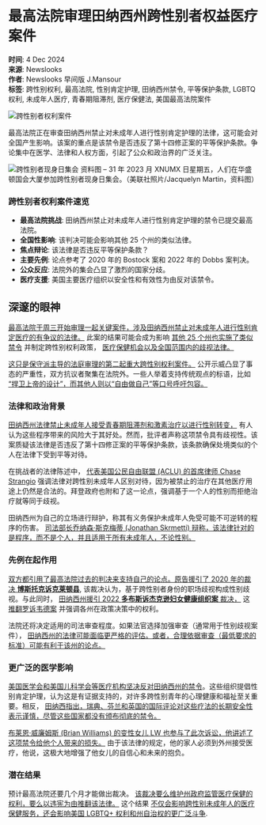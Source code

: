 # 最高法院审理田纳西州跨性别者权益医疗案件

**时间**: 4 Dec 2024  
**来源**: Newslooks  
**作者**: Newslooks 早间版 J.Mansour  
**标签**: 跨性别权利, 最高法院, 性别肯定护理, 田纳西州禁令, 平等保护条款, LGBTQ 权利, 未成年人医疗, 青春期阻滞剂, 医疗保健法, 美国最高法院案件

![跨性别者权利案件](https://www.newslooks.com/wp-content/uploads/2024/12/AP24338727155717-1024x683.jpg)

最高法院正在审查田纳西州禁止对未成年人进行性别肯定护理的法律，这可能会对全国产生影响。该案的重点是该禁令是否违反了第十四修正案的平等保护条款。争论集中在医学、法律和人权方面，引起了公众和政治界的广泛关注。

![跨性别者现身日集会](https://www.newslooks.com/wp-content/uploads/2024/12/AP24331592016346-1024x683.jpg)
资料图 – 31 年 2023 月 XNUMX 日星期五，人们在华盛顿国会大厦参加跨性别者现身日集会。（美联社照片/Jacquelyn Martin，资料图）

### 跨性别者权利案件速览

- **最高法院挑战**: 田纳西州禁止对未成年人进行性别肯定护理的禁令已提交最高法院。
- **全国性影响**: 该判决可能会影响其他 25 个州的类似法律。
- **焦点辩论**: 该法律是否违反平等保护条款？
- **主要先例**: 论点参考了 2020 年的 Bostock 案和 2022 年的 Dobbs 案判决。
- **公众反应**: 法院外的集会凸显了激烈的国家分歧。
- **医疗支援**: 美国主要医疗组织以安全性和有效性为由反对该禁令。

## 深邃的眼神

[最高法院于周三开始审理一起关键案件，涉及田纳西州禁止对未成年人进行性别肯定医疗的有争议的法律。](https://www.newslooks.com/zh-CN/minnesota-supreme-court-weighs-transgender-powerlifting-case/) 此案的结果可能会成为影响 [其他 25 个州也实施了类似禁令](https://www.newslooks.com/zh-CN/minnesota-supreme-court-weighs-transgender-powerlifting-case/) 并制定跨性别权利政策， [医疗保健机会以及全国范围内的歧视法律。](https://www.newslooks.com/zh-CN/minnesota-supreme-court-weighs-transgender-powerlifting-case/)

[这只是保守派主导的法庭审理的第二起重大跨性别权利案件。](https://www.newslooks.com/zh-CN/minnesota-supreme-court-weighs-transgender-powerlifting-case/) 公开示威凸显了事态的严重性，双方抗议者聚集在法院外。一些人举着支持传统观点的标语，比如 [“捍卫上帝的设计”，而其他人则以“自由做自己”等口号呼吁包容。](https://www.newslooks.com/zh-CN/minnesota-supreme-court-weighs-transgender-powerlifting-case/)

### 法律和政治背景

[田纳西州法律禁止未成年人接受青春期阻滞剂和激素治疗以进行性别转变，](https://www.newslooks.com/zh-CN/minnesota-supreme-court-weighs-transgender-powerlifting-case/) 有人认为这些程序带来的风险大于其好处。然而，批评者声称这项禁令具有歧视性。该案质疑该法律是否违反了第十四修正案的平等保护条款，该条款确保处境类似的个人在法律下受到平等对待。

在挑战者的法律陈述中， [代表美国公民自由联盟 (ACLU) 的首席律师 Chase Strangio](https://www.newslooks.com/zh-CN/minnesota-supreme-court-weighs-transgender-powerlifting-case/) 强调法律对跨性别未成年人区别对待，因为被禁止的治疗在其他医疗用途上仍然是合法的。拜登政府也附和了这一论点，强调基于一个人的性别而拒绝治疗就等同于歧视。

田纳西州为自己的立场进行辩护，称其有义务保护未成年人免受可能不可逆转的程序的伤害。 [司法部长乔纳森·斯克梅蒂 (Jonathan Skrmetti) 辩称，该法律针对的是程序，而不是个人，并且适用于所有未成年人，不论性别。](https://www.newslooks.com/zh-CN/minnesota-supreme-court-weighs-transgender-powerlifting-case/)

### 先例在起作用

[双方都引用了最高法院过去的判决来支持自己的论点。原告援引了 2020 年的裁决 **博斯托克诉克莱顿县**,](https://www.cnn.com/) 该裁决认为，基于跨性别者身份的职场歧视构成性别歧视。与此同时， [田纳西州援引 2022 **多布斯诉杰克逊妇女健康组织案** 裁决，](https://www.cnn.com/) 这 [推翻罗诉韦德案](https://www.washingtonpost.com/) 并强调各州在政策决策中的权利。

法院还将决定适用的司法审查程度。如果法官选择加强审查（通常用于性别歧视案件）， [田纳西州的法律可能面临更严格的评估。或者，合理依据审查（最低要求的标准）可能有利于该州的论点。](https://www.cnn.com/)

### 更广泛的医学影响

[美国医学会和美国儿科学会等医疗机构坚决反对田纳西州的禁令](https://www.cnn.com/)。这些组织提倡性别肯定护理，认为这是有证据支持的，对许多跨性别青年的心理健康和福祉至关重要。相反， [田纳西指出，瑞典、芬兰和英国的国际评论对这些疗法的长期安全性表示谨慎，尽管这些国家都没有颁布彻底的禁令。](https://www.cnn.com/)

[布莱恩·威廉姆斯 (Brian Williams) 的变性女儿 LW 也参与了此次诉讼，他讲述了这项禁令给他个人带来的损失。](https://www.washingtonpost.com/) 由于该法律的规定，他的家人必须到外州接受医疗，他说，这极大地增强了他女儿的自信心和未来的抱负。

### 潜在结果

预计最高法院还要几个月才能做出裁决。 [该裁决要么维护州政府监管医疗保健的权利，要么以违宪为由推翻该法律。](https://www.washingtonpost.com/) 这个结果 [不仅会影响跨性别未成年人的医疗保健服务，还会影响美国 LGBTQ+ 权利和州自治权的更广泛斗争](https://www.washingtonpost.com/).